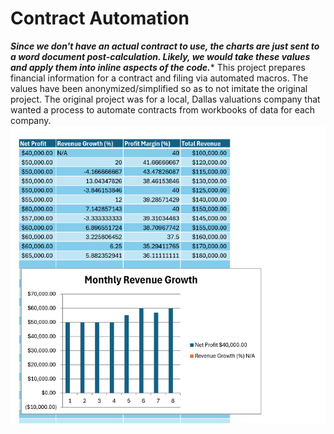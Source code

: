 # Contract Automation

***Since we don't have an actual contract to use, the charts are just sent to a word document post-calculation. Likely, we would take these values and apply them into inline aspects of the code.****
This project prepares financial information for a contract and filing via automated macros. The values have been anonymized/simplified so as to not imitate the original project. The original project was for a local, Dallas valuations company that wanted a process to automate contracts from workbooks of data for each company.
![Image Contract Result Example](result_image_sample.png)
